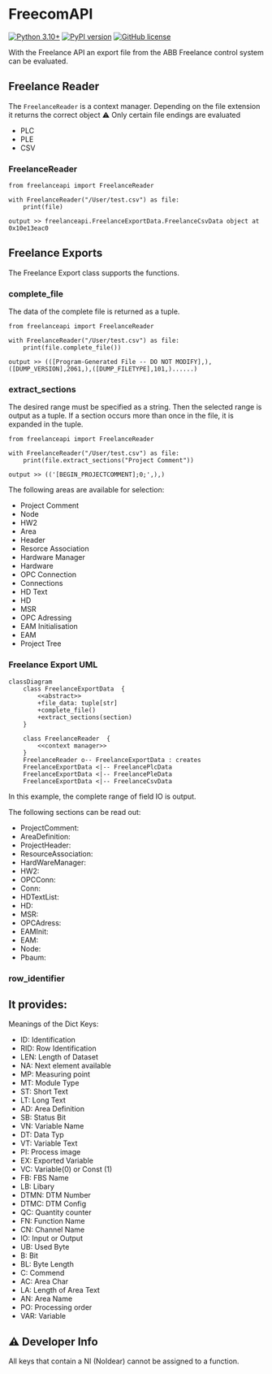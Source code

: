 # FreecomAPI

[![Python 3.10+](https://img.shields.io/badge/python-3.10+-blue.svg)](https://www.python.org/downloads/release/python-3100/)
[![PyPI version](https://badge.fury.io/py/freelanceapi.svg)](https://badge.fury.io/py/freelanceapi)
[![GitHub license](https://img.shields.io/github/license/DarkJumper/FreelanceAPI)](https://github.com/DarkJumper/FreelanceAPI/blob/main/LICENSE)

With the Freelance API an export file from the ABB Freelance control system can be evaluated.


## Freelance Reader

The ```FreelanceReader``` is a context manager. Depending on the file extension it returns the correct object
:warning: Only certain file endings are evaluated
- PLC
- PLE
- CSV

### FreelanceReader

```
from freelanceapi import FreelanceReader

with FreelanceReader("/User/test.csv") as file:
    print(file)

output >> freelanceapi.FreelanceExportData.FreelanceCsvData object at 0x10e13eac0
```

## Freelance Exports
The Freelance Export class supports the functions.

### complete_file
The data of the complete file is returned as a tuple.
```
from freelanceapi import FreelanceReader

with FreelanceReader("/User/test.csv") as file:
    print(file.complete_file())

output >> (([Program-Generated File -- DO NOT MODIFY],),([DUMP_VERSION],2061,),([DUMP_FILETYPE],101,)......)
```

### extract_sections
The desired range must be specified as a string. Then the selected range is output as a tuple.
If a section occurs more than once in the file, it is expanded in the tuple.
```
from freelanceapi import FreelanceReader

with FreelanceReader("/User/test.csv") as file:
    print(file.extract_sections("Project Comment"))
    
output >> (('[BEGIN_PROJECTCOMMENT];0;',),)
```
The following areas are available for selection:
- Project Comment
- Node
- HW2
- Area
- Header
- Resorce Association
- Hardware Manager
- Hardware
- OPC Connection
- Connections
- HD Text
- HD
- MSR
- OPC Adressing
- EAM Initialisation
- EAM
- Project Tree

### Freelance Export UML
```mermaid
classDiagram
    class FreelanceExportData  {
        <<abstract>>
        +file_data: tuple[str]
        +complete_file()
        +extract_sections(section)
    }
    
    class FreelanceReader  {
        <<context manager>>
    }
    FreelanceReader o-- FreelanceExportData : creates
    FreelanceExportData <|-- FreelancePlcData
    FreelanceExportData <|-- FreelancePleData
    FreelanceExportData <|-- FreelanceCsvData
```


In this example, the complete range of field IO is output.

The following sections can be read out:
- ProjectComment:
- AreaDefinition:
- ProjectHeader:
- ResourceAssociation:
- HardWareManager:
- HW2:
- OPCConn:
- Conn:
- HDTextList:
- HD:
- MSR:
- OPCAdress:
- EAMInit:
- EAM:
- Node:
- Pbaum:

### row_identifier 

## It provides:

Meanings of the Dict Keys:
- ID: Identification
- RID: Row Identification
- LEN: Length of Dataset
- NA: Next element available
- MP: Measuring point
- MT: Module Type
- ST: Short Text
- LT: Long Text
- AD: Area Definition
- SB: Status Bit
- VN: Variable Name
- DT: Data Typ
- VT: Variable Text
- PI: Process image
- EX: Exported Variable
- VC: Variable(0) or Const (1)
- FB: FBS Name
- LB: Libary
- DTMN: DTM Number
- DTMC: DTM Config
- QC: Quantity counter
- FN: Function Name
- CN: Channel Name
- IO: Input or Output
- UB: Used Byte
- B: Bit
- BL: Byte Length
- C: Commend
- AC: Area Char
- LA: Length of Area Text
- AN: Area Name
- PO: Processing order
- VAR: Variable

## :warning: Developer Info

All keys that contain a NI (NoIdear) cannot be assigned to a function.




